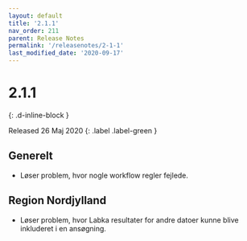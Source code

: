 ```yaml
---
layout: default
title: '2.1.1'
nav_order: 211
parent: Release Notes
permalink: '/releasenotes/2-1-1'
last_modified_date: '2020-09-17'
---
```


# 2.1.1
{: .d-inline-block }

Released 26 Maj 2020
{: .label .label-green }

## Generelt

- Løser problem, hvor nogle workflow regler fejlede.

## Region Nordjylland

- Løser problem, hvor Labka resultater for andre datoer kunne blive inkluderet i en ansøgning.
